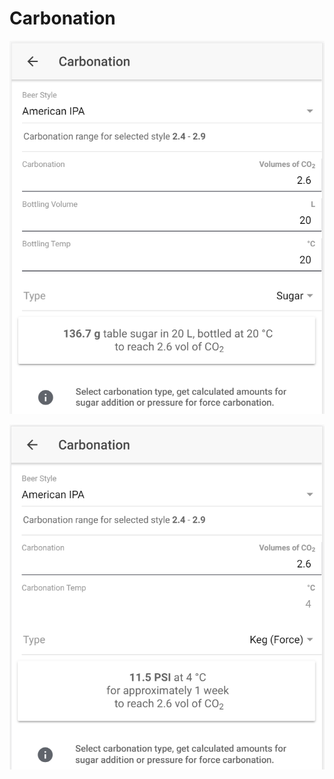 # Carbonation

![Calculate sugar amount when carbonating with sugar](../.gitbook/assets/image%20%2823%29.png)

![Calculate carbonation preassure when force carbonating](../.gitbook/assets/image%20%2847%29.png)

